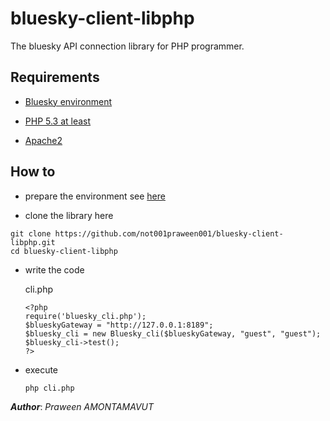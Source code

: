 # bluesky-client-libphp

The bluesky API connection library for PHP programmer.

Requirements
------------

- [Bluesky environment](https://github.com/Bluesky-CPS/BlueSkyLoggerCloudBINResearchVer1.0)

- [PHP 5.3 at least](http://php.net/downloads.php)

- [Apache2](http://httpd.apache.org/) 

How to
------

- prepare the environment see [here](https://github.com/Bluesky-CPS/BlueSkyLoggerCloudBINResearchVer1.0)

- clone the library here

```shell
git clone https://github.com/not001praween001/bluesky-client-libphp.git
cd bluesky-client-libphp
```

- write the code

  cli.php

  ```shell
  <?php
  require('bluesky_cli.php');
  $blueskyGateway = "http://127.0.0.1:8189";
  $bluesky_cli = new Bluesky_cli($blueskyGateway, "guest", "guest");
  $bluesky_cli->test();
  ?>
  ```

- execute

  ```shell
  php cli.php
  ```
  
***Author***: *Praween AMONTAMAVUT*
